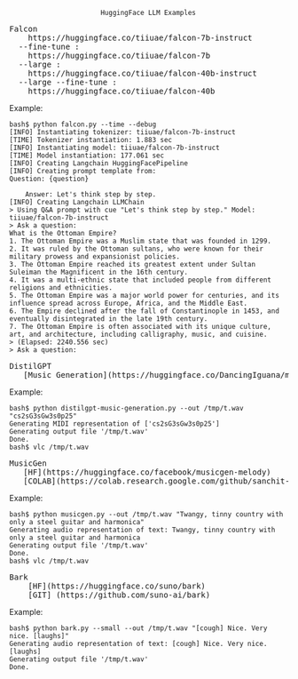                            HuggingFace LLM Examples

<pre>
Falcon 
    https://huggingface.co/tiiuae/falcon-7b-instruct
  --fine-tune :
    https://huggingface.co/tiiuae/falcon-7b
  --large :
    https://huggingface.co/tiiuae/falcon-40b-instruct
  --large --fine-tune :
    https://huggingface.co/tiiuae/falcon-40b
</pre>
  Example:
```
bash$ python falcon.py --time --debug
[INFO] Instantiating tokenizer: tiiuae/falcon-7b-instruct
[TIME] Tokenizer instantiation: 1.883 sec
[INFO] Instantiating model: tiiuae/falcon-7b-instruct
[TIME] Model instantiation: 177.061 sec
[INFO] Creating Langchain HuggingFacePipeline
[INFO] Creating prompt template from:
Question: {question}

    Answer: Let's think step by step.
[INFO] Creating Langchain LLMChain
> Using Q&A prompt with cue "Let's think step by step." Model: tiiuae/falcon-7b-instruct
> Ask a question:
What is the Ottoman Empire?
1. The Ottoman Empire was a Muslim state that was founded in 1299.
2. It was ruled by the Ottoman sultans, who were known for their military prowess and expansionist policies.
3. The Ottoman Empire reached its greatest extent under Sultan Suleiman the Magnificent in the 16th century.
4. It was a multi-ethnic state that included people from different religions and ethnicities.
5. The Ottoman Empire was a major world power for centuries, and its influence spread across Europe, Africa, and the Middle East.
6. The Empire declined after the fall of Constantinople in 1453, and eventually disintegrated in the late 19th century.
7. The Ottoman Empire is often associated with its unique culture, art, and architecture, including calligraphy, music, and cuisine.
> (Elapsed: 2240.556 sec)
> Ask a question:
```

<pre>
DistilGPT
   [Music Generation](https://huggingface.co/DancingIguana/music-generation)
</pre>
   Example:
```
bash$ python distilgpt-music-generation.py --out /tmp/t.wav "cs2sG3sGw3s0p25"
Generating MIDI representation of ['cs2sG3sGw3s0p25']
Generating output file '/tmp/t.wav'
Done.
bash$ vlc /tmp/t.wav
```

<pre>
MusicGen
   [HF](https://huggingface.co/facebook/musicgen-melody)
   [COLAB](https://colab.research.google.com/github/sanchit-gandhi/notebooks/blob/main/MusicGen.ipynb)
</pre>
   Example:
```
bash$ python musicgen.py --out /tmp/t.wav "Twangy, tinny country with only a steel guitar and harmonica"
Generating audio representation of text: Twangy, tinny country with only a steel guitar and harmonica
Generating output file '/tmp/t.wav'
Done.
bash$ vlc /tmp/t.wav
```
<pre>
Bark
    [HF](https://huggingface.co/suno/bark)
    [GIT] (https://github.com/suno-ai/bark)
</pre>
   Example:
```
bash$ python bark.py --small --out /tmp/t.wav "[cough] Nice. Very nice. [laughs]"      
Generating audio representation of text: [cough] Nice. Very nice. [laughs]
Generating output file '/tmp/t.wav'
Done.
```

